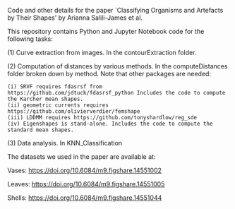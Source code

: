 Code and other details for the paper `Classifying Organisms and Artefacts by Their Shapes' by Arianna Salili-James et al.

This repository contains Python and Jupyter Notebook code for the following tasks:

(1) Curve extraction from images. In the contourExtraction folder. 

(2) Computation of distances by various methods. In the computeDistances folder broken down by method. Note that other packages are needed:

    (i) SRVF requires fdasrsf from https://github.com/jdtuck/fdasrsf_python Includes the code to compute the Karcher mean shapes.
    (ii) geometric currents requires https://github.com/olivierverdier/femshape
    (iii) LDDMM requires https://github.com/tonyshardlow/reg_sde
    (iv) Eigenshapes is stand-alone. Includes the code to compute the standard mean shapes.
    
(3) Data analysis. In KNN_Classification

The datasets we used in the paper are available at:

Vases: https://doi.org/10.6084/m9.figshare.14551002

Leaves: https://doi.org/10.6084/m9.figshare.14551005

Shells: https://doi.org/10.6084/m9.figshare.14551044
